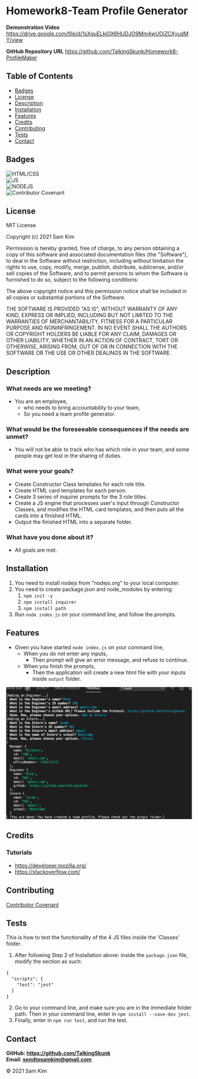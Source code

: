 # Homework8-Team Profile Generator

**Demonstration Video**
https://drive.google.com/file/d/1sXguELkjOX6HUDJO9Mm4wUOiZCXyudMY/view

**GitHub Repository URL**
https://github.com/TalkingSkunk/Homework8-ProfileMaker



## Table of Contents

* [Badges](#badges)
* [License](#license)
* [Description](#description)
* [Installation](#installation)
* [Features](#features)
* [Credits](#credits)
* [Contributing](#contributing)
* [Tests](#tests)
* [Contact](#contact)



## Badges

![HTML/CSS](https://img.shields.io/badge/HTML%2FCSS-100%25-blue)  
![JS](https://img.shields.io/badge/JavaScript-Strife-darkgreen)  
![NODEJS](https://img.shields.io/badge/NodeJS-Steadfast-saddlebrown)  
![Contributor Covenant](https://img.shields.io/badge/Contributor%20Covenant-v2.0%20adopted-ff69b4.svg)  



## License

MIT License

Copyright (c) 2021 Sam Kim

Permission is hereby granted, free of charge, to any person obtaining a copy
of this software and associated documentation files (the "Software"), to deal
in the Software without restriction, including without limitation the rights
to use, copy, modify, merge, publish, distribute, sublicense, and/or sell
copies of the Software, and to permit persons to whom the Software is
furnished to do so, subject to the following conditions:

The above copyright notice and this permission notice shall be included in all
copies or substantial portions of the Software.

THE SOFTWARE IS PROVIDED "AS IS", WITHOUT WARRANTY OF ANY KIND, EXPRESS OR
IMPLIED, INCLUDING BUT NOT LIMITED TO THE WARRANTIES OF MERCHANTABILITY,
FITNESS FOR A PARTICULAR PURPOSE AND NONINFRINGEMENT. IN NO EVENT SHALL THE
AUTHORS OR COPYRIGHT HOLDERS BE LIABLE FOR ANY CLAIM, DAMAGES OR OTHER
LIABILITY, WHETHER IN AN ACTION OF CONTRACT, TORT OR OTHERWISE, ARISING FROM,
OUT OF OR IN CONNECTION WITH THE SOFTWARE OR THE USE OR OTHER DEALINGS IN THE
SOFTWARE.



## Description

### What needs are we meeting?
* You are an employee,
    * who needs to bring accountability to your team,
    * So you need a team profile generator.


### What would be the foreseeable consequences if the needs are unmet?
* You will not be able to track who has which role in your team, and some people may get lost in the sharing of duties.


### What were your goals?
* Create Constructor Class templates for each role title.
* Create HTML card templates for each person.
* Create 3 series of inquirer prompts for the 3 role titles.
* Create a JS engine that processes user's input through Constructor Classes, and modifies the HTML card templates, and then puts all the cards into a finished HTML.
* Output the finished HTML into a separate folder.


### What have you done about it?
* All goals are met.



## Installation

1. You need to install nodejs from "nodejs.org" to your local computer.
2. You need to create package.json and node_modules by entering:
    1. ``` npm init -y ```
    2. ``` npm install inquirer ```
    3. ``` npm install path ```
3. Run ``` node index.js ``` on your command line, and follow the prompts.



## Features

* Given you have started ``` node index.js ``` on your command line,
    * When you do not enter any inputs,
        - Then prompt will give an error message, and refuse to continue.
    * When you finish the prompts,
        - Then the application will create a new html file with your inputs inside ``` output ``` folder.

![Screenshot of working website](./hw8.png)



## Credits

### Tutorials
* https://developer.mozilla.org/
* https://stackoverflow.com/



## Contributing

[Contributor Covenant](https://www.contributor-covenant.org/version/2/0/code_of_conduct/code_of_conduct.md)



## Tests

This is how to test the functionality of the 4 JS files inside the 'Classes' folder.
1. After following Step 2 of Installation above: inside the ``` package.json ``` file, modify the section as such:
```
{
  "scripts": {
    "test": "jest"
  }
}
```
2. Go to your command line, and make sure you are in the immediate folder path. Then in your command line, enter in  ``` npm install --save-dev jest ```.
3. Finally, enter in ``` npm run test ```, and run the test.



## Contact

**GitHub: https://github.com/TalkingSkunk**  
**Email: sendtosamkim@gmail.com**



&copy; 2021 Sam Kim